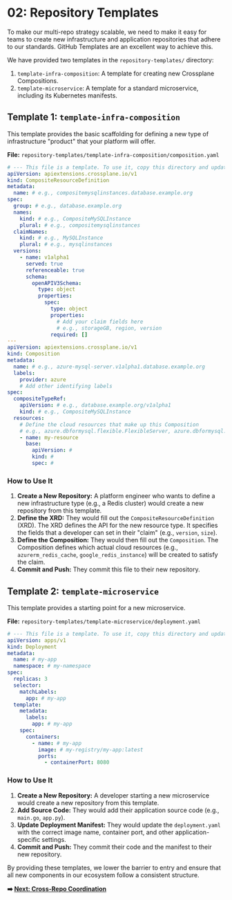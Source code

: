 # 02: Repository Templates

To make our multi-repo strategy scalable, we need to make it easy for teams to create new infrastructure and application repositories that adhere to our standards. GitHub Templates are an excellent way to achieve this.

We have provided two templates in the `repository-templates/` directory:

1.  `template-infra-composition`: A template for creating new Crossplane Compositions.
2.  `template-microservice`: A template for a standard microservice, including its Kubernetes manifests.

## Template 1: `template-infra-composition`

This template provides the basic scaffolding for defining a new type of infrastructure "product" that your platform will offer.

**File:** `repository-templates/template-infra-composition/composition.yaml`

```yaml
# --- This file is a template. To use it, copy this directory and update the content. ---
apiVersion: apiextensions.crossplane.io/v1
kind: CompositeResourceDefinition
metadata:
  name: # e.g., compositemysqlinstances.database.example.org
spec:
  group: # e.g., database.example.org
  names:
    kind: # e.g., CompositeMySQLInstance
    plural: # e.g., compositemysqlinstances
  claimNames:
    kind: # e.g., MySQLInstance
    plural: # e.g., mysqlinstances
  versions:
    - name: v1alpha1
      served: true
      referenceable: true
      schema:
        openAPIV3Schema:
          type: object
          properties:
            spec:
              type: object
              properties:
                # Add your claim fields here
                # e.g., storageGB, region, version
              required: []
---
apiVersion: apiextensions.crossplane.io/v1
kind: Composition
metadata:
  name: # e.g., azure-mysql-server.v1alpha1.database.example.org
  labels:
    provider: azure
    # Add other identifying labels
spec:
  compositeTypeRef:
    apiVersion: # e.g., database.example.org/v1alpha1
    kind: # e.g., CompositeMySQLInstance
  resources:
    # Define the cloud resources that make up this Composition
    # e.g., azure.dbformysql.flexible.FlexibleServer, azure.dbformysql.flexible.FirewallRule
    - name: my-resource
      base:
        apiVersion: #
        kind: #
        spec: #
```

### How to Use It

1.  **Create a New Repository:** A platform engineer who wants to define a new infrastructure type (e.g., a Redis cluster) would create a new repository from this template.
2.  **Define the XRD:** They would fill out the `CompositeResourceDefinition` (XRD). The XRD defines the API for the new resource type. It specifies the fields that a developer can set in their "claim" (e.g., `version`, `size`).
3.  **Define the Composition:** They would then fill out the `Composition`. The Composition defines which actual cloud resources (e.g., `azurerm_redis_cache`, `google_redis_instance`) will be created to satisfy the claim.
4.  **Commit and Push:** They commit this file to their new repository.

## Template 2: `template-microservice`

This template provides a starting point for a new microservice.

**File:** `repository-templates/template-microservice/deployment.yaml`

```yaml
# --- This file is a template. To use it, copy this directory and update the content. ---
apiVersion: apps/v1
kind: Deployment
metadata:
  name: # my-app
  namespace: # my-namespace
spec:
  replicas: 3
  selector:
    matchLabels:
      app: # my-app
  template:
    metadata:
      labels:
        app: # my-app
    spec:
      containers:
        - name: # my-app
          image: # my-registry/my-app:latest
          ports:
            - containerPort: 8080
```

### How to Use It

1.  **Create a New Repository:** A developer starting a new microservice would create a new repository from this template.
2.  **Add Source Code:** They would add their application source code (e.g., `main.go`, `app.py`).
3.  **Update Deployment Manifest:** They would update the `deployment.yaml` with the correct image name, container port, and other application-specific settings.
4.  **Commit and Push:** They commit their code and the manifest to their new repository.

By providing these templates, we lower the barrier to entry and ensure that all new components in our ecosystem follow a consistent structure.

**➡️ [Next: Cross-Repo Coordination](./03-cross-repo-coordination.md)**
